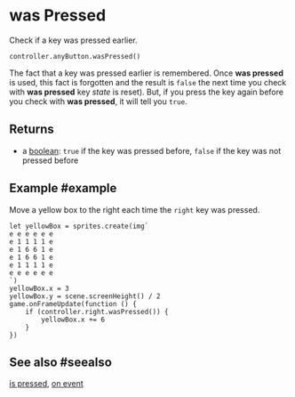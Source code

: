 # was Pressed

Check if a key was pressed earlier.

```sig
controller.anyButton.wasPressed()
```

The fact that a key was pressed earlier is remembered. Once **was pressed** is used, this fact is forgotten and the result is `false` the next time you check with **was pressed** key _state_ is reset). But, if you press the key again before you check with **was pressed**, it will tell you `true`. 

## Returns

* a [boolean](types/boolean): `true` if the key was pressed before, `false` if the key was not pressed before

## Example #example

Move a yellow box to the right each time the ``right`` key was pressed.

```blocks
let yellowBox = sprites.create(img`
e e e e e e
e 1 1 1 1 e
e 1 6 6 1 e
e 1 6 6 1 e
e 1 1 1 1 e
e e e e e e
`)
yellowBox.x = 3
yellowBox.y = scene.screenHeight() / 2
game.onFrameUpdate(function () {
    if (controller.right.wasPressed()) {
        yellowBox.x += 6
    }
})
```

## See also #seealso

[is pressed](/reference/keys/key/is-pressed),
[on event](/reference/keys/key/on-event)
